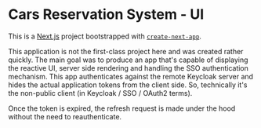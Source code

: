 # Cars Reservation System - UI

This is a [Next.js](https://nextjs.org/) project bootstrapped with [`create-next-app`](https://github.com/vercel/next.js/tree/canary/packages/create-next-app).

This application is not the first-class project here and was created rather quickly. The main goal was to produce an app that's capable of displaying the reactive UI, server side rendering and handling the SSO authentication mechanism. This app authenticates against the remote Keycloak server and hides the actual application tokens from the client side. So, technically it's the non-public client (in Keycloak / SSO / OAuth2 terms).

Once the token is expired, the refresh request is made under the hood without the need to reauthenticate.